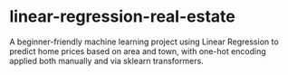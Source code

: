 # linear-regression-real-estate
A beginner-friendly machine learning project using Linear Regression to predict home prices based on area and town, with one-hot encoding applied both manually and via sklearn transformers.
